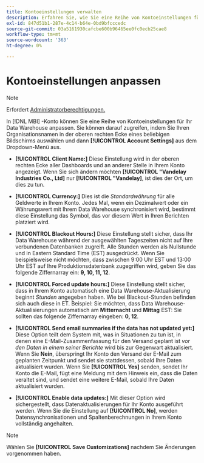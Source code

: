 ```yaml
---
title: Kontoeinstellungen verwalten
description: Erfahren Sie, wie Sie eine Reihe von Kontoeinstellungen für Ihr Data Warehouse anpassen können.
exl-id: 847d51b1-287e-4c14-b64e-0bd9bfcccedc
source-git-commit: 03a5161930cafcbe600b96465ee0fc0ecb25cae8
workflow-type: tm+mt
source-wordcount: '363'
ht-degree: 0%

---
```


# Kontoeinstellungen anpassen

>[!NOTE]
>
>Erfordert [Administratorberechtigungen.](../../administrator/user-management/user-management.md)

In [!DNL MBI] -Konto können Sie eine Reihe von Kontoeinstellungen für Ihr Data Warehouse anpassen. Sie können darauf zugreifen, indem Sie Ihren Organisationsnamen in der oberen rechten Ecke eines beliebigen Bildschirms auswählen und dann **[!UICONTROL Account Settings]** aus dem Dropdown-Menü aus.

* **[!UICONTROL Client Name:]** Diese Einstellung wird in der oberen rechten Ecke aller Dashboards und an anderer Stelle in Ihrem Konto angezeigt. Wenn Sie sich ändern möchten **[!UICONTROL "Vandelay Industries Co., Ltd]** nur **[!UICONTROL "Vandelay]**, ist dies der Ort, um dies zu tun.

* **[!UICONTROL Currency:]** Dies ist die *Standardwährung* für alle Geldwerte in Ihrem Konto. Jedes Mal, wenn ein Dezimalwert oder ein Währungswert mit Ihrem Data Warehouse synchronisiert wird, bestimmt diese Einstellung das Symbol, das vor diesem Wert in Ihren Berichten platziert wird.

* **[!UICONTROL Blackout Hours:]** Diese Einstellung stellt sicher, dass Ihr Data Warehouse während der ausgewählten Tageszeiten nicht auf Ihre verbundenen Datenbanken zugreift. Alle Stunden werden als Nullstunde und in Eastern Standard Time (EST) ausgedrückt. Wenn Sie beispielsweise nicht möchten, dass zwischen 9:00 Uhr EST und 13:00 Uhr EST auf Ihre Produktionsdatenbank zugegriffen wird, geben Sie das folgende Ziffernarray ein: **9, 10, 11, 12**.

* **[!UICONTROL Forced update hours:]** Diese Einstellung stellt sicher, dass in Ihrem Konto automatisch eine Data Warehouse-Aktualisierung beginnt *Stunden* angegeben haben. Wie bei Blackout-Stunden befinden sich auch diese in ET. Beispiel: Sie möchten, dass Data Warehouse-Aktualisierungen automatisch am **Mitternacht** und **Mittag** EST: Sie sollten das folgende Ziffernarray eingeben: **0, 12**.

* **[!UICONTROL Send email summaries if the data has not updated yet:]** Diese Option teilt dem System mit, was in Situationen zu tun ist, in denen eine E-Mail-Zusammenfassung für den Versand geplant ist *vor den Daten in einem seiner Berichte* wird bis zur Gegenwart aktualisiert. Wenn Sie **Nein**, überspringt Ihr Konto den Versand der E-Mail zum geplanten Zeitpunkt und sendet sie stattdessen, sobald Ihre Daten aktualisiert wurden. Wenn Sie **[!UICONTROL Yes]** senden, sendet Ihr Konto die E-Mail, fügt eine Meldung mit dem Hinweis ein, dass die Daten veraltet sind, und sendet eine weitere E-Mail, sobald Ihre Daten aktualisiert wurden.

* **[!UICONTROL Enable data updates:]** Mit dieser Option wird sichergestellt, dass Datenaktualisierungen für Ihr Konto ausgeführt werden. Wenn Sie die Einstellung auf **[!UICONTROL No]**, werden Datensynchronisationen und Spaltenberechnungen in Ihrem Konto vollständig angehalten.

>[!NOTE]
>
>Wählen Sie **[!UICONTROL Save Customizations]** nachdem Sie Änderungen vorgenommen haben.
